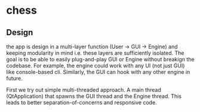 # chess


## Design
the app is design in a multi-layer function (User -> GUI -> Engine) and keeping modularity in mind i.e. these layers 
are sufficiently isolated. The goal is to be able to easily plug-and-play GUI or Engine without breakign the codebase.
For example, the engine could work with any UI (not just GUI) like console-based cli. Similarly, the GUI can hook 
with any other engine in future.

First we try out simple multi-threaded approach. A main thread (QtApplication) that spawns the GUI thread and the Engine
thread. This leads to better separation-of-concerns and responsive code.